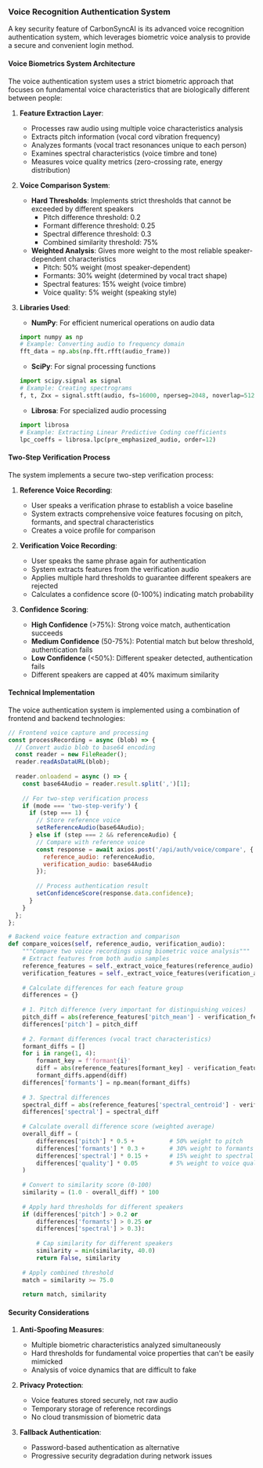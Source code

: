 ### Voice Recognition Authentication System

A key security feature of CarbonSyncAI is its advanced voice recognition authentication system, which leverages biometric voice analysis to provide a secure and convenient login method.

#### Voice Biometrics System Architecture

The voice authentication system uses a strict biometric approach that focuses on fundamental voice characteristics that are biologically different between people:

1. **Feature Extraction Layer**:
   - Processes raw audio using multiple voice characteristics analysis
   - Extracts pitch information (vocal cord vibration frequency)
   - Analyzes formants (vocal tract resonances unique to each person)
   - Examines spectral characteristics (voice timbre and tone)
   - Measures voice quality metrics (zero-crossing rate, energy distribution)

2. **Voice Comparison System**:
   - **Hard Thresholds**: Implements strict thresholds that cannot be exceeded by different speakers
     - Pitch difference threshold: 0.2
     - Formant difference threshold: 0.25
     - Spectral difference threshold: 0.3
     - Combined similarity threshold: 75%
   - **Weighted Analysis**: Gives more weight to the most reliable speaker-dependent characteristics
     - Pitch: 50% weight (most speaker-dependent)
     - Formants: 30% weight (determined by vocal tract shape)
     - Spectral features: 15% weight (voice timbre)
     - Voice quality: 5% weight (speaking style)

3. **Libraries Used**:
   - **NumPy**: For efficient numerical operations on audio data
   ```python
   import numpy as np
   # Example: Converting audio to frequency domain
   fft_data = np.abs(np.fft.rfft(audio_frame))
   ```
   - **SciPy**: For signal processing functions
   ```python
   import scipy.signal as signal
   # Example: Creating spectrograms
   f, t, Zxx = signal.stft(audio, fs=16000, nperseg=2048, noverlap=512)
   ```
   - **Librosa**: For specialized audio processing
   ```python
   import librosa
   # Example: Extracting Linear Predictive Coding coefficients
   lpc_coeffs = librosa.lpc(pre_emphasized_audio, order=12)
   ```

#### Two-Step Verification Process

The system implements a secure two-step verification process:

1. **Reference Voice Recording**:
   - User speaks a verification phrase to establish a voice baseline
   - System extracts comprehensive voice features focusing on pitch, formants, and spectral characteristics
   - Creates a voice profile for comparison

2. **Verification Voice Recording**:
   - User speaks the same phrase again for authentication
   - System extracts features from the verification audio
   - Applies multiple hard thresholds to guarantee different speakers are rejected
   - Calculates a confidence score (0-100%) indicating match probability

3. **Confidence Scoring**:
   - **High Confidence** (>75%): Strong voice match, authentication succeeds
   - **Medium Confidence** (50-75%): Potential match but below threshold, authentication fails
   - **Low Confidence** (<50%): Different speaker detected, authentication fails
   - Different speakers are capped at 40% maximum similarity

#### Technical Implementation

The voice authentication system is implemented using a combination of frontend and backend technologies:

```javascript
// Frontend voice capture and processing
const processRecording = async (blob) => {
  // Convert audio blob to base64 encoding
  const reader = new FileReader();
  reader.readAsDataURL(blob);
  
  reader.onloadend = async () => {
    const base64Audio = reader.result.split(',')[1];
    
    // For two-step verification process
    if (mode === 'two-step-verify') {
      if (step === 1) {
        // Store reference voice
        setReferenceAudio(base64Audio);
      } else if (step === 2 && referenceAudio) {
        // Compare with reference voice
        const response = await axios.post('/api/auth/voice/compare', {
          reference_audio: referenceAudio,
          verification_audio: base64Audio
        });
        
        // Process authentication result
        setConfidenceScore(response.data.confidence);
      }
    }
  };
};
```

```python
# Backend voice feature extraction and comparison
def compare_voices(self, reference_audio, verification_audio):
    """Compare two voice recordings using biometric voice analysis"""
    # Extract features from both audio samples
    reference_features = self._extract_voice_features(reference_audio)
    verification_features = self._extract_voice_features(verification_audio)
    
    # Calculate differences for each feature group
    differences = {}
    
    # 1. Pitch difference (very important for distinguishing voices)
    pitch_diff = abs(reference_features['pitch_mean'] - verification_features['pitch_mean']) / max(reference_features['pitch_mean'], verification_features['pitch_mean'])
    differences['pitch'] = pitch_diff
    
    # 2. Formant differences (vocal tract characteristics)
    formant_diffs = []
    for i in range(1, 4):
        formant_key = f'formant{i}'
        diff = abs(reference_features[formant_key] - verification_features[formant_key]) / max(reference_features[formant_key], verification_features[formant_key])
        formant_diffs.append(diff)
    differences['formants'] = np.mean(formant_diffs)
    
    # 3. Spectral differences
    spectral_diff = abs(reference_features['spectral_centroid'] - verification_features['spectral_centroid']) / max(reference_features['spectral_centroid'], verification_features['spectral_centroid'])
    differences['spectral'] = spectral_diff
    
    # Calculate overall difference score (weighted average)
    overall_diff = (
        differences['pitch'] * 0.5 +          # 50% weight to pitch
        differences['formants'] * 0.3 +       # 30% weight to formants
        differences['spectral'] * 0.15 +      # 15% weight to spectral features
        differences['quality'] * 0.05         # 5% weight to voice quality
    )
    
    # Convert to similarity score (0-100)
    similarity = (1.0 - overall_diff) * 100
    
    # Apply hard thresholds for different speakers
    if (differences['pitch'] > 0.2 or
        differences['formants'] > 0.25 or
        differences['spectral'] > 0.3):
        
        # Cap similarity for different speakers
        similarity = min(similarity, 40.0)
        return False, similarity
    
    # Apply combined threshold
    match = similarity >= 75.0
    
    return match, similarity
```

#### Security Considerations

1. **Anti-Spoofing Measures**:
   - Multiple biometric characteristics analyzed simultaneously
   - Hard thresholds for fundamental voice properties that can't be easily mimicked
   - Analysis of voice dynamics that are difficult to fake

2. **Privacy Protection**:
   - Voice features stored securely, not raw audio
   - Temporary storage of reference recordings
   - No cloud transmission of biometric data

3. **Fallback Authentication**:
   - Password-based authentication as alternative
   - Progressive security degradation during network issues
